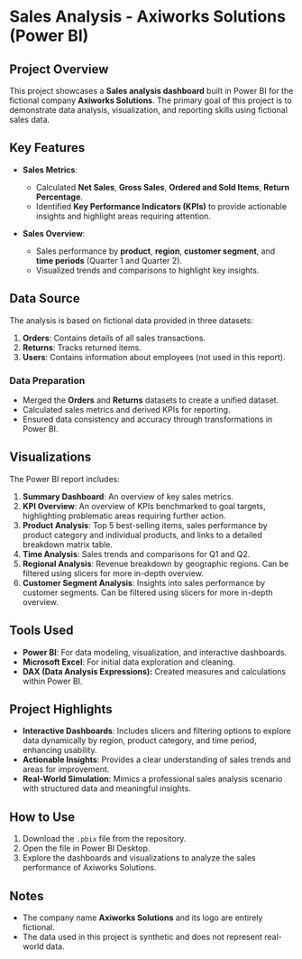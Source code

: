 # Sales Analysis - Axiworks Solutions (Power BI)

## Project Overview

This project showcases a **Sales analysis dashboard** built in Power BI for the fictional company **Axiworks Solutions**. 
The primary goal of this project is to demonstrate data analysis, visualization, and reporting skills using fictional sales data.

## Key Features

- **Sales Metrics**:

  - Calculated **Net Sales**, **Gross Sales**, **Ordered and Sold Items**, **Return Percentage**.
  - Identified **Key Performance Indicators (KPIs)** to provide actionable insights and highlight areas requiring attention.

- **Sales Overview**:

  - Sales performance by **product**, **region**, **customer segment**, and **time periods** (Quarter 1 and Quarter 2).
  - Visualized trends and comparisons to highlight key insights.

## Data Source

The analysis is based on fictional data provided in three datasets:

1. **Orders**: Contains details of all sales transactions.
2. **Returns**: Tracks returned items.
3. **Users**: Contains information about employees (not used in this report).

### Data Preparation

- Merged the **Orders** and **Returns** datasets to create a unified dataset.
- Calculated sales metrics and derived KPIs for reporting.
- Ensured data consistency and accuracy through transformations in Power BI.

## Visualizations

The Power BI report includes:

1. **Summary Dashboard**: An overview of key sales metrics.
2. **KPI Overview**: An overview of KPIs benchmarked to goal targets, highlighting problematic areas requiring further action.
3. **Product Analysis**: Top 5 best-selling items, sales performance by product category and individual products, and links to a detailed breakdown matrix table.
4. **Time Analysis**: Sales trends and comparisons for Q1 and Q2.
5. **Regional Analysis**: Revenue breakdown by geographic regions. Can be filtered using slicers for more in-depth overview.
6. **Customer Segment Analysis**: Insights into sales performance by customer segments. Can be filtered using slicers for more in-depth overview.

## Tools Used

- **Power BI**: For data modeling, visualization, and interactive dashboards.
- **Microsoft Excel**: For initial data exploration and cleaning.
- **DAX (Data Analysis Expressions):** Created measures and calculations within Power BI.

## Project Highlights

- **Interactive Dashboards**: Includes slicers and filtering options to explore data dynamically by region, product category, and time period, enhancing usability.
- **Actionable Insights**: Provides a clear understanding of sales trends and areas for improvement.
- **Real-World Simulation**: Mimics a professional sales analysis scenario with structured data and meaningful insights.

## How to Use

1. Download the `.pbix` file from the repository.
2. Open the file in Power BI Desktop.
3. Explore the dashboards and visualizations to analyze the sales performance of Axiworks Solutions.
   
## Notes

- The company name **Axiworks Solutions** and its logo are entirely fictional.
- The data used in this project is synthetic and does not represent real-world data.

